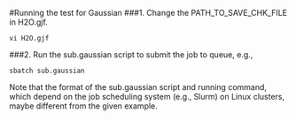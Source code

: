 #Running the test for Gaussian
###1. Change the PATH_TO_SAVE_CHK_FILE in H2O.gjf.
```text
vi H2O.gjf
```
###2. Run the sub.gaussian script to submit the job to queue, e.g.,
```text
sbatch sub.gaussian
```
Note that the format of the sub.gaussian script and running command, which depend on the job scheduling system 
(e.g., Slurm) on Linux clusters, maybe different from the given example.